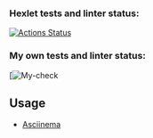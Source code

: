 ### Hexlet tests and linter status:
[![Actions Status](https://github.com/datsenko-md/fullstack-javascript-project-46/workflows/hexlet-check/badge.svg)](https://github.com/datsenko-md/fullstack-javascript-project-46/actions)

### My own tests and linter status:
[![My-check](https://github.com/datsenko-md/fullstack-javascript-project-46/workflows/my-check/badge.svg)

## Usage

* [Asciinema](https://asciinema.org/a/583123)